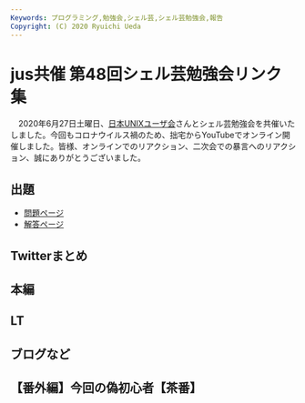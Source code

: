 ```yaml
---
Keywords: プログラミング,勉強会,シェル芸,シェル芸勉強会,報告
Copyright: (C) 2020 Ryuichi Ueda
---
```


# jus共催 第48回シェル芸勉強会リンク集

　2020年6月27日土曜日、[日本UNIXユーザ会](https://www.jus.or.jp/)さんとシェル芸勉強会を共催いたしました。今回もコロナウイルス禍のため、拙宅からYouTubeでオンライン開催しました。皆様、オンラインでのリアクション、二次会での暴言へのリアクション、誠にありがとうございました。


## 出題

* [問題ページ](/?post=20200627_shellgei_48_q)
* [解答ページ](/?post=20200627_shellgei_48)


## Twitterまとめ

## 本編

## LT


## ブログなど


## 【番外編】今回の偽初心者【茶番】


